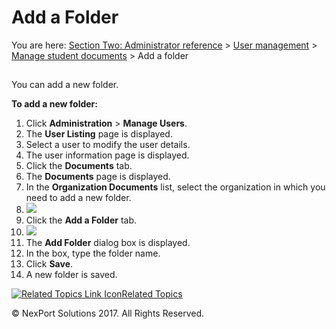 # Add a Folder

You are here: [Section Two: Administrator reference](https://www.nexportcampus.com/Content/Guides/aweb/Content/Module\_Topics/Administration\_reference.htm) > [User management](https://www.nexportcampus.com/Content/Guides/aweb/Content/Module\_Topics/User\_Management/User\_management.htm) > [Manage student documents](https://www.nexportcampus.com/Content/Guides/aweb/Content/Module\_Topics/User\_Management/Manage\_student\_documents.htm) > Add a folder

##

You can add a new folder.

&#x20;

**To add a new folder:**

1. Click **Administration** > **Manage Users**.
2. The **User Listing** page is displayed.
3. Select a user to modify the user details.
4. The user information page is displayed.
5. Click the **Documents** tab.
6. The **Documents** page is displayed.
7. In the **Organization Documents** list, select the organization in which you need to add a new folder.
8. ![](https://www.nexportcampus.com/Content/Guides/aweb/Content/Resources/Images/Manage\_Users/Add\_Folder\_550x197.png)
9. Click the **Add a Folder** tab.
10. ![](https://www.nexportcampus.com/Content/Guides/aweb/Content/Resources/Images/GT\_Documents/Folder\_Add\_Folder.png)
11. The **Add Folder** dialog box is displayed.
12. In the box, type the folder name.
13. Click **Save**.
14. A new folder is saved.

&#x20;

[![Related Topics Link Icon](https://www.nexportcampus.com/Content/Guides/aweb/Skins/Default/Stylesheets/Images/transparent.gif)Related Topics](javascript:void\(0\);)

&#x20;

© NexPort Solutions 2017. All Rights Reserved.

